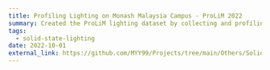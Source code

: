 ```yaml
---
title: Profiling Lighting on Monash Malaysia Campus - ProLiM 2022
summary: Created the ProLiM lighting dataset by collecting and profiling visual and non-visual lighting data
tags:
  - solid-state-lighting
date: 2022-10-01
external_link: https://github.com/MYY99/Projects/tree/main/Others/Solid%20State%20Lighting
---
```

